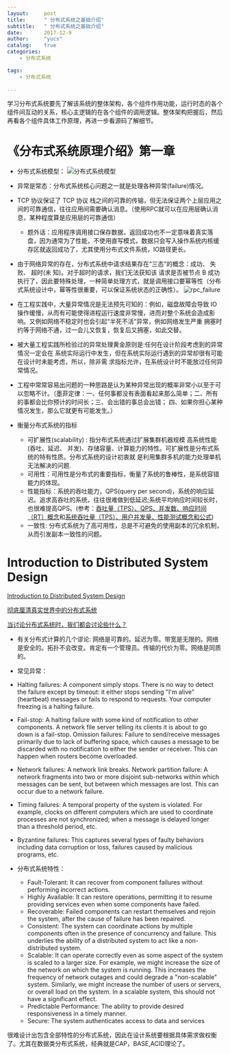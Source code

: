```yaml
---
layout:     post
title:      " 分布式系统之基础介绍"
subtitle:   " 分布式系统之基础介绍"
date:       2017-12-9
author:     "yucs"
catalog:    true
categories: 
	- 分布式系统

tags:
    - 分布式系统
      
---
```



学习分布式系统要先了解该系统的整体架构，各个组件作用功能，运行时态的各个组件间互动的关系，核心主逻辑的在各个组件的调用逻辑。整体架构把握后，然后再看各个组件具体工作原理，再进一步看源码了解细节。


# 《分布式系统原理介绍》第一章

 - 分布式系统模型：
 ![分布式系统模型](https://yucs.github.io/picture/分布式系统模型.png) 
 
 - 异常是常态：分布式系统核心问题之一就是处理各种异常(failure)情况。

 - TCP 协议保证了 TCP 协议 栈之间的可靠的传输，但无法保证两个上层应用之间的可靠通信，往往应用间需要确认消息。（使用RPC就可以在应用层确认消息，某种程度算是应用层的可靠通信）
   - 题外话：应用程序调用接口保存数据，返回成功也不一定意味着真实落盘，因为通常为了性能，不使用直写模式，数据只会写入操作系统内核缓存区就返回成功了，尤其使用分布式文件系统，IO路径更长。


 - 由于网络异常的存在，分布式系统中请求结果存在“三态”的概念：成功、 失败、 超时(未 知)。对于超时的请求，我们无法获知该 请求是否被节点 B 成功执行了，因此要特殊处理，一种简单处理方式，就是调用接口要幂等性（分布式系统设计中，幂等性很重要，可以保证系统状态的正确性）。
 ![rpc_failure](https://yucs.github.io/picture/rpc_failure.png)
 
 - 在工程实践中，大量异常情况是无法预先可知的：例如，磁盘故障会导致 IO 操作缓慢，从而有可能使得进程运行速度非常慢，进而对整个系统会造成影响。又例如网络不稳定时也会引起“半死不活”异常，例如网络发生严重 拥塞时约等于网络不通，过一会儿又恢复，恢复后又拥塞，如此交替。

 - 被大量工程实践所检验过的异常处理黄金原则是:任何在设计阶段考虑到的异常情况一定会在 系统实际运行中发生，但在系统实际运行遇到的异常却很有可能在设计时未能考虑，所以，除非需 求指标允许，在系统设计时不能放过任何异常情况。
 
 - 工程中常常容易出问题的一种思路是认为某种异常出现的概率非常小以至于可以忽略不计。（墨菲定律：一、任何事都没有表面看起来那么简单；二、所有的事都会比你预计的时间长；三、会出错的事总会出错；
四、如果你担心某种情况发生，那么它就更有可能发生。）


 - 衡量分布式系统的指标
   - 可扩展性(scalability) : 指分布式系统通过扩展集群机器规模 高系统性能(吞吐、延迟、 并发)、存储容量、计算能力的特性。可扩展性是分布式系统的特有性质。分布式系统的设计初衷就 是利用集群多机的能力处理单机无法解决的问题. 
   - 可用性：可用性是分布式的重要指标，衡量了系统的鲁棒性，是系统容错能力的体现。
   - 性能指标：系统的吞吐能力，QPS(query per second)，系统的响应延迟。追求高吞吐的系统，往往很难做到低延迟;系统平均响应时间较长时，也很难提高QPS。(参考：[吞吐量（TPS）、QPS、并发数、响应时间（RT）概念](http://www.cnblogs.com/data2value/p/6220859.html)和[系统吞吐量（TPS）、用户并发量、性能测试概念和公式](http://www.ha97.com/5095.html))
   - 一致性: 分布式系统为了高可用性，总是不可避免的使用副本的冗余机制，从而引发副本一致性的问题。
   
# Introduction to Distributed System Design
[Introduction to Distributed System Design](http://www.hpcs.cs.tsukuba.ac.jp/~tatebe/lecture/h23/dsys/dsd-tutorial.html)

[彻底厘清真实世界中的分布式系统](http://dockone.io/article/967?hmsr=toutiao.io&utm_medium=toutiao.io&utm_source=toutiao.io)

[当讨论分布式系统时，我们都会讨论些什么？](http://dockone.io/article/898)

- 有关分布式计算的几个谬论: 网络是可靠的。延迟为零。带宽是无限的。网络是安全的。拓扑不会改变。肯定有一个管理员。传输的代价为零。网络是同质的。

- 常见异常：
 - Halting failures: A component simply stops. There is no way to detect the failure except by timeout: it either stops sending "I'm alive" (heartbeat) messages or fails to respond to requests. Your computer freezing is a halting failure.
 - Fail-stop: A halting failure with some kind of notification to other components. A network file server telling its clients it is about to go down is a fail-stop.
Omission failures: Failure to send/receive messages primarily due to lack of buffering space, which causes a message to be discarded with no notification to either the sender or receiver. This can happen when routers become overloaded.
  - Network failures: A network link breaks.
Network partition failure: A network fragments into two or more disjoint sub-networks within which messages can be sent, but between which messages are lost. This can occur due to a network failure.
  - Timing failures: A temporal property of the system is violated. For example, clocks on different computers which are used to coordinate processes are not synchronized; when a message is delayed longer than a threshold period, etc.
  - Byzantine failures: This captures several types of faulty behaviors including data corruption or loss, failures caused by malicious programs, etc.

- 分布式系统特性：
  - Fault-Tolerant: It can recover from component failures without performing incorrect actions.
  - Highly Available: It can restore operations, permitting it to resume providing services even when some components have failed.
  - Recoverable: Failed components can restart themselves and rejoin the system, after the cause of failure has been repaired.
  - Consistent: The system can coordinate actions by multiple components often in the presence of concurrency and failure. This underlies the ability of a distributed system to act like a non-distributed system.
  - Scalable: It can operate correctly even as some aspect of the system is scaled to a larger size. For example, we might increase the size of the network on which the system is running. This increases the frequency of network outages and could degrade a "non-scalable" system. Similarly, we might increase the number of users or servers, or overall load on the system. In a scalable system, this should not have a significant effect.
  - Predictable Performance: The ability to provide desired responsiveness in a timely manner.
  - Secure: The system authenticates access to data and services



很难设计出包含全部特性的分布式系统，因此在设计系统要根据具体需求做权衡了。尤其在数据类分布式系统，经典就是CAP，BASE,ACID理论了。







 


 
 